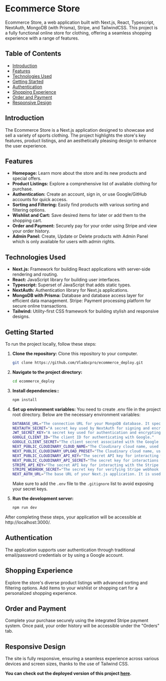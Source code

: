 # Ecommerce Store

Ecommerce Store, a web application built with Next.js, React, Typescript, NextAuth, MongoDB (with Prisma), Stripe, and TailwindCSS. This project is a fully functional online store for clothing, offering a seamless shopping experience with a range of features.

## Table of Contents
- [Introduction](#Introduction)
- [Features](#Features)
- [Technologies Used](#Technologies-Used)
- [Getting Started](#Getting-Started)
- [Authentication](#Authentication)
- [Shopping Experience](#Shopping-Experience)
- [Order and Payment](#Order-and-Payment)
- [Responsive Design](#Responsive-Design)

## Introduction
The Ecommerce Store is a Next.js application designed to showcase and sell a variety of sports clothing. The project highlights the store's key features, product listings, and an aesthetically pleasing design to enhance the user experience.

## Features
- **Homepage:** Learn more about the store and its new products and special offers.
- **Product Listings:** Explore a comprehensive list of available clothing for purchase.
- **Authentication:** Create an account, sign in, or use Google/GitHub accounts for quick access.
- **Sorting and Filtering:** Easily find products with various sorting and filtering options.
- **Wishlist and Cart:** Save desired items for later or add them to the shopping cart.
- **Order and Payment:** Securely pay for your order using Stripe and view your order history.
- **Admin Panel:** Create, Update or Delete products with Admin Panel which is only available for users with admin rights.

## Technologies Used
- **Next.js:** Framework for building React applications with server-side rendering and routing.
- **React:** JavaScript library for building user interfaces.
- **Typescript:** Superset of JavaScript that adds static types.
- **NextAuth:** Authentication library for Next.js applications.
- **MongoDB with Prisma:**  Database and database access layer for efficient data management.
  Stripe: Payment processing platform for secure online transactions.
- **Tailwind:** Utility-first CSS framework for building stylish and responsive designs.

## Getting Started
To run the project locally, follow these steps:

1. **Clone the repository:** Clone this repository to your computer.
   ```bash
   git clone https://github.com/Vladocpro/ecommerce_deploy.git

2. **Navigate to the project directory:**
   ```bash
   cd ecommerce_deploy

3. **Install dependencies::**
   ```bash
   npm install

4. **Set up environment variables:** You need to create .env file in the project root directory. Below are the necessary environment variables:
    ```bash
    DATABASE_URL="The connection URL for your MongoDB database. It specifies the location and authentication details for the database server."
    NEXTAUTH_SECRET="A secret key used by NextAuth for signing and encrypting tokens. It enhances the security of user authentication."
    JWT_SECRET_KEY="A secret key used for authentication and encrypting tokens."
    GOOGLE_CLIENT_ID="The client ID for authenticating with Google."
    GOOGLE_CLIENT_SECRET="The client secret associated with the Google client ID."
    NEXT_PUBLIC_CLOUDINARY_CLOUD_NAME="The Cloudinary cloud name, used for media asset management and delivery."
    NEXT_PUBLIC_CLOUDINARY_UPLOAD_PRESET="The Cloudinary cloud name, used for uploading media assets."
    NEXT_PUBLIC_CLOUDINARY_API_KEY="The secret API key for interacting with the Cloudinary."
    NEXT_PUBLIC_CLOUDINARY_API_SECRET="The secret key for interactions with Cloudinary."
    STRIPE_API_KEY="The secret API key for interacting with the Stripe payment platform."
    STRIPE_WEBHOOK_SECRET="The secret key for verifying Stripe webhook events."
    NEXT_AUTH_URL="The base URL of your Next.js application. It is used by NextAuth to construct callback URLs and other authentication-related URLs. Adjust it based on your environment (e.g., http://localhost:3000 for local development)."
    ```
   Make sure to add the `.env` file to the `.gitignore` list to avoid exposing your secret keys.

5. **Run the development server:**
   ```bash
   npm run dev

After completing these steps, your application will be accessible at http://localhost:3000/.

## Authentication
The application supports user authentication through traditional email/password credentials or by using a Google account.

## Shopping Experience
Explore the store's diverse product listings with advanced sorting and filtering options. Add items to your wishlist or shopping cart for a personalized shopping experience.

## Order and Payment
Complete your purchase securely using the integrated Stripe payment system. Once paid, your order history will be accessible under the "Orders" tab.

## Responsive Design
The site is fully responsive, ensuring a seamless experience across various devices and screen sizes, thanks to the use of Tailwind CSS.


**You can check out the deployed version of this project [here](https://ecom-store-deploy.vercel.app).**
